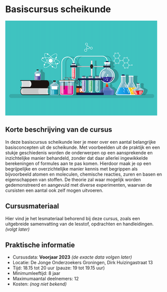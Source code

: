 # Basiscursus scheikunde

![Scheikunde](scheikunde.png)

## Korte beschrijving van de cursus
In deze basiscursus scheikunde leer je meer over een aantal belangrijke basisconcepten uit de scheikunde. Met voorbeelden uit de praktijk en een stukje geschiedenis worden de onderwerpen op een aansprekende en inzichtelijke manier behandeld, zonder dat daar allerlei ingewikkelde berekeningen of formules aan te pas komen. Hierdoor maak je op een begrijpelijke en overzichtelijke manier kennis met begrippen als bijvoorbeeld atomen en moleculen, chemische reacties, zuren en basen en eigenschappen van stoffen. De theorie zal waar mogelijk worden gedemonstreerd en aangevuld met diverse experimenten, waarvan de cursisten een aantal ook zelf mogen uitvoeren.

## Cursusmateriaal
Hier vind je het lesmateriaal behorend bij deze cursus, zoals een uitgebreide samenvatting van de lesstof, opdrachten en handleidingen.
<br>*(volgt later)*

## Praktische informatie
- Cursusdata: **Voorjaar 2023** *(de exacte data volgen later)*
- Locatie: De Jonge Onderzoekers Groningen, Dirk Huizingastraat 13
- Tijd: 18.15 tot 20 uur (pauze: 19 tot 19.15 uur)
- Minimumleeftijd: 8 jaar
- Maximumaantal deelnemers: 12
- Kosten: *(nog niet bekend)*
